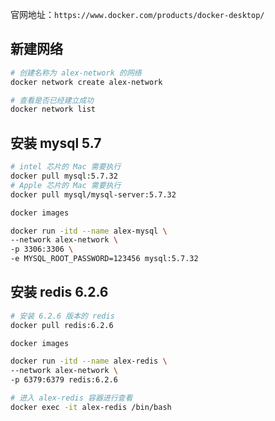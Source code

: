 官网地址：`https://www.docker.com/products/docker-desktop/`

## 新建网络

```bash
# 创建名称为 alex-network 的网络
docker network create alex-network

# 查看是否已经建立成功
docker network list
```

## 安装 mysql 5.7

```bash
# intel 芯片的 Mac 需要执行
docker pull mysql:5.7.32
# Apple 芯片的 Mac 需要执行
docker pull mysql/mysql-server:5.7.32

docker images

docker run -itd --name alex-mysql \
--network alex-network \
-p 3306:3306 \
-e MYSQL_ROOT_PASSWORD=123456 mysql:5.7.32
```

## 安装 redis 6.2.6

```bash
# 安装 6.2.6 版本的 redis
docker pull redis:6.2.6

docker images

docker run -itd --name alex-redis \
--network alex-network \
-p 6379:6379 redis:6.2.6

# 进入 alex-redis 容器进行查看
docker exec -it alex-redis /bin/bash
```